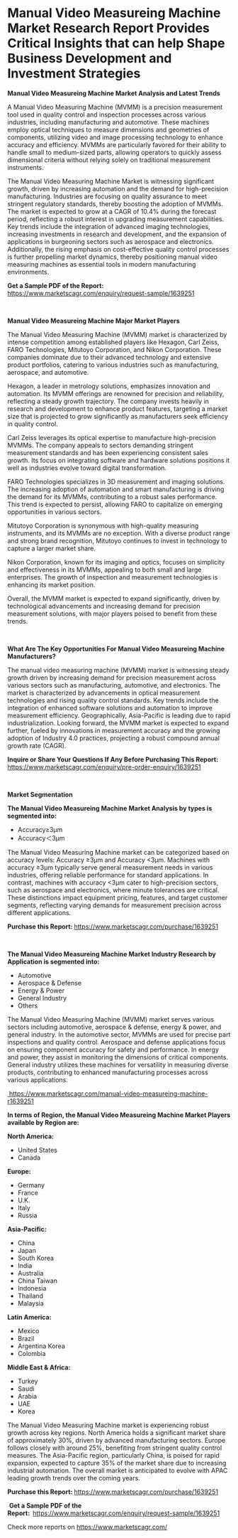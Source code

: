 <p><h1>Manual Video Measureing Machine Market Research Report Provides Critical Insights that can help Shape Business Development and Investment Strategies</h1></p><p><strong>Manual Video Measureing Machine Market Analysis and Latest Trends</strong></p>
<p><p>A Manual Video Measuring Machine (MVMM) is a precision measurement tool used in quality control and inspection processes across various industries, including manufacturing and automotive. These machines employ optical techniques to measure dimensions and geometries of components, utilizing video and image processing technology to enhance accuracy and efficiency. MVMMs are particularly favored for their ability to handle small to medium-sized parts, allowing operators to quickly assess dimensional criteria without relying solely on traditional measurement instruments.</p><p>The Manual Video Measuring Machine Market is witnessing significant growth, driven by increasing automation and the demand for high-precision manufacturing. Industries are focusing on quality assurance to meet stringent regulatory standards, thereby boosting the adoption of MVMMs. The market is expected to grow at a CAGR of 10.4% during the forecast period, reflecting a robust interest in upgrading measurement capabilities. Key trends include the integration of advanced imaging technologies, increasing investments in research and development, and the expansion of applications in burgeoning sectors such as aerospace and electronics. Additionally, the rising emphasis on cost-effective quality control processes is further propelling market dynamics, thereby positioning manual video measuring machines as essential tools in modern manufacturing environments.</p></p>
<p><strong>Get a Sample PDF of the Report:&nbsp;</strong> <a href="https://www.marketscagr.com/enquiry/request-sample/1639251?utm_campaign=2288&utm_medium=2&utm_source=Github&utm_content=ia&utm_term=27022025&utm_id=manual-video-measureing-machine">https://www.marketscagr.com/enquiry/request-sample/1639251</a></p>
<p>&nbsp;</p>
<p><strong>Manual Video Measureing Machine Major Market Players</strong></p>
<p><p>The Manual Video Measuring Machine (MVMM) market is characterized by intense competition among established players like Hexagon, Carl Zeiss, FARO Technologies, Mitutoyo Corporation, and Nikon Corporation. These companies dominate due to their advanced technology and extensive product portfolios, catering to various industries such as manufacturing, aerospace, and automotive.</p><p>Hexagon, a leader in metrology solutions, emphasizes innovation and automation. Its MVMM offerings are renowned for precision and reliability, reflecting a steady growth trajectory. The company invests heavily in research and development to enhance product features, targeting a market size that is projected to grow significantly as manufacturers seek efficiency in quality control.</p><p>Carl Zeiss leverages its optical expertise to manufacture high-precision MVMMs. The company appeals to sectors demanding stringent measurement standards and has been experiencing consistent sales growth. Its focus on integrating software and hardware solutions positions it well as industries evolve toward digital transformation.</p><p>FARO Technologies specializes in 3D measurement and imaging solutions. The increasing adoption of automation and smart manufacturing is driving the demand for its MVMMs, contributing to a robust sales performance. This trend is expected to persist, allowing FARO to capitalize on emerging opportunities in various sectors.</p><p>Mitutoyo Corporation is synonymous with high-quality measuring instruments, and its MVMMs are no exception. With a diverse product range and strong brand recognition, Mitutoyo continues to invest in technology to capture a larger market share.</p><p>Nikon Corporation, known for its imaging and optics, focuses on simplicity and effectiveness in its MVMMs, appealing to both small and large enterprises. The growth of inspection and measurement technologies is enhancing its market position.</p><p>Overall, the MVMM market is expected to expand significantly, driven by technological advancements and increasing demand for precision measurement solutions, with major players poised to benefit from these trends.</p></p>
<p>&nbsp;</p>
<p><strong>What Are The Key Opportunities For Manual Video Measureing Machine Manufacturers?</strong></p>
<p><p>The manual video measuring machine (MVMM) market is witnessing steady growth driven by increasing demand for precision measurement across various sectors such as manufacturing, automotive, and electronics. The market is characterized by advancements in optical measurement technologies and rising quality control standards. Key trends include the integration of enhanced software solutions and automation to improve measurement efficiency. Geographically, Asia-Pacific is leading due to rapid industrialization. Looking forward, the MVMM market is expected to expand further, fueled by innovations in measurement accuracy and the growing adoption of Industry 4.0 practices, projecting a robust compound annual growth rate (CAGR).</p></p>
<p><strong>Inquire or Share Your Questions If Any Before Purchasing This Report:</strong> <a href="https://www.marketscagr.com/enquiry/pre-order-enquiry/1639251?utm_campaign=2288&utm_medium=2&utm_source=Github&utm_content=ia&utm_term=27022025&utm_id=manual-video-measureing-machine">https://www.marketscagr.com/enquiry/pre-order-enquiry/1639251</a></p>
<p>&nbsp;</p>
<p><strong>Market Segmentation</strong></p>
<p><strong>The Manual Video Measureing Machine Market Analysis by types is segmented into:</strong></p>
<p><ul><li>Accuracy≥3μm</li><li>Accuracy＜3μm</li></ul></p>
<p><p>The Manual Video Measuring Machine market can be categorized based on accuracy levels: Accuracy ≥3μm and Accuracy <3μm. Machines with accuracy ≥3μm typically serve general measurement needs in various industries, offering reliable performance for standard applications. In contrast, machines with accuracy <3μm cater to high-precision sectors, such as aerospace and electronics, where minute tolerances are critical. These distinctions impact equipment pricing, features, and target customer segments, reflecting varying demands for measurement precision across different applications.</p></p>
<p><strong>Purchase this Report:&nbsp;</strong><a href="https://www.marketscagr.com/purchase/1639251?utm_campaign=2288&utm_medium=2&utm_source=Github&utm_content=ia&utm_term=27022025&utm_id=manual-video-measureing-machine">https://www.marketscagr.com/purchase/1639251</a></p>
<p>&nbsp;</p>
<p><strong>The Manual Video Measureing Machine Market Industry Research by Application is segmented into:</strong></p>
<p><ul><li>Automotive</li><li>Aerospace & Defense</li><li>Energy & Power</li><li>General Industry</li><li>Others</li></ul></p>
<p><p>The Manual Video Measuring Machine (MVMM) market serves various sectors including automotive, aerospace & defense, energy & power, and general industry. In the automotive sector, MVMMs are used for precise part inspections and quality control. Aerospace and defense applications focus on ensuring component accuracy for safety and performance. In energy and power, they assist in monitoring the dimensions of critical components. General industry utilizes these machines for versatility in measuring diverse products, contributing to enhanced manufacturing processes across various applications.</p></p>
<p><a href="https://www.marketscagr.com/manual-video-measureing-machine-r1639251?utm_campaign=2288&utm_medium=2&utm_source=Github&utm_content=ia&utm_term=27022025&utm_id=manual-video-measureing-machine">&nbsp;https://www.marketscagr.com/manual-video-measureing-machine-r1639251</a></p>
<p><strong>In terms of Region, the Manual Video Measureing Machine Market Players available by Region are:</strong></p>
<p>
    <p> <strong> North America: </strong>
        <ul>
            <li>United States</li>
            <li>Canada</li>
        </ul>
        </p> 
    <p> <strong> Europe: </strong>
        <ul>
            <li>Germany</li>
            <li>France</li>
            <li>U.K.</li>
            <li>Italy</li>
            <li>Russia</li>
        </ul>
        </p> 
    <p> <strong> Asia-Pacific: </strong>
        <ul>
            <li>China</li>
            <li>Japan</li>
            <li>South Korea</li>
            <li>India</li>
            <li>Australia</li>
            <li>China Taiwan</li>
            <li>Indonesia</li>
            <li>Thailand</li>
            <li>Malaysia</li>
        </ul>
        </p> 
    <p> <strong> Latin America: </strong>
        <ul>
            <li>Mexico</li>
            <li>Brazil</li>
            <li>Argentina Korea</li>
            <li>Colombia</li>
        </ul>
        </p> 
    <p> <strong> Middle East & Africa: </strong>
        <ul>
            <li>Turkey</li>
            <li>Saudi</li>
            <li>Arabia</li>
            <li>UAE</li>
            <li>Korea</li>
        </ul>
    </p>
    </p>
<p><p>The Manual Video Measuring Machine market is experiencing robust growth across key regions. North America holds a significant market share of approximately 30%, driven by advanced manufacturing sectors. Europe follows closely with around 25%, benefiting from stringent quality control measures. The Asia-Pacific region, particularly China, is poised for rapid expansion, expected to capture 35% of the market share due to increasing industrial automation. The overall market is anticipated to evolve with APAC leading growth trends over the coming years.</p></p>
<p><strong>Purchase this Report: </strong><a href="https://www.marketscagr.com/purchase/1639251?utm_campaign=2288&utm_medium=2&utm_source=Github&utm_content=ia&utm_term=27022025&utm_id=manual-video-measureing-machine">https://www.marketscagr.com/purchase/1639251</a></p>
<p>&nbsp;<strong>Get a Sample PDF of the Report:&nbsp;&nbsp;</strong><a href="https://www.marketscagr.com/enquiry/request-sample/1639251?utm_campaign=2288&utm_medium=2&utm_source=Github&utm_content=ia&utm_term=27022025&utm_id=manual-video-measureing-machine">https://www.marketscagr.com/enquiry/request-sample/1639251</a></p>
<p><strong></strong></p>
<p>Check more reports on <a href="https://www.marketscagr.com/?utm_campaign=2288&utm_medium=2&utm_source=Github&utm_content=ia&utm_term=27022025&utm_id=manual-video-measureing-machine">https://www.marketscagr.com/</a></p>